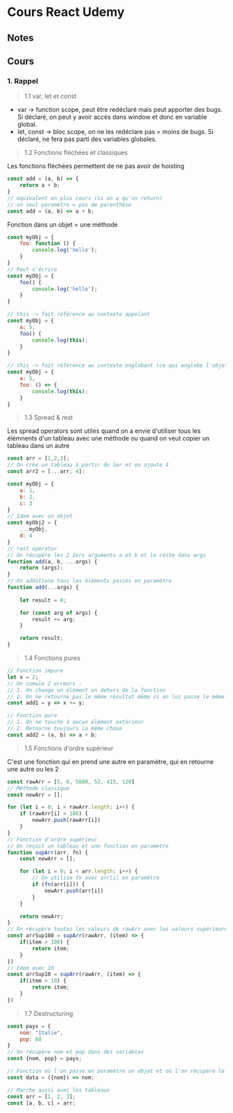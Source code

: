 # Cours React Udemy

## Notes

## Cours

### 1. Rappel
> 1.1 var, let et const

- var -> function scope, peut être redéclaré mais peut apporter des bugs. Si déclaré, on peut y avoir accès dans window et donc en variable global.
- let, const -> bloc scope, on ne les redéclare pas = moins de bugs. Si déclaré, ne fera pas parti des variables globales.

> 1.2 Fonctions fléchées et classiques

Les fonctions fléchées permettent de ne pas avoir de hoisting
```js
const add = (a, b) => {
    return a + b;
}
// équivalent en plus cours (si on a qu'un return)
// un seul paramètre = pas de parenthèse
const add = (a, b) => a + b;
```
Fonction dans un objet = une méthode
```js
const myObj = {
    foo: function () {
        console.log('hello');
    }
}
// Peut s'écrire
const myObj = {
    foo() {
        console.log('hello');
    }
}
```

```js
// this -> fait référence au contexte appelant
const myObj = {
    a: 5,
    foo() {
        console.log(this);
    }
}
```
```js
// this -> fait référence au contexte englobant (ce qui englobe l'objet qui appelle)
const myObj = {
    a: 5,
    foo: () => {
        console.log(this);
    }
}
```

> 1.3 Spread & rest

Les spread operators sont utiles quand on a envie d'utiliser tous les élémnents d'un tableau avec une méthode ou quand on veut copier un tableau dans un autre
```js
const arr = [1,2,3];
// On crée un tableau à partir du 1er et on ajoute 4
const arr2 = [...arr, 4];

const myObj = {
    a: 1,
    b: 2,
    c: 3
}
// Idem avec un objet
const myObj2 = {
    ...myObj,
    d: 4
}
// rest operator
// On récupère les 2 1ers arguments a et b et le reste dans args
function add(a, b, ...args) {
    return (args);
}
// On additione tous les éléments passés en paramètre
function add(...args) {
    
    let result = 0;

    for (const arg of args) {
        result += arg;
    }

    return result;
}
```

> 1.4 Fonctions pures
```js
// Fonction impure
let x = 2;
// On cumule 2 erreurs :
// 1. On change un élément en dehors de la fonction
// 2. On ne retourne pas le même résultat même si on lui passe le même argument
const add1 = y => x += y;

// Fonction pure
// 1. On ne touche à aucun élément extérieur
// 2. Retourne toujours la même chose
const add2 = (a, b) => a + b;
```

> 1.5 Fonctions d'ordre supérieur

C'est une fonction qui en prend une autre en paramètre, qui en retourne une autre ou les 2
```js
const rawArr = [5, 6, 5889, 52, 415, 120]
// Méthode classique
const newArr = [];

for (let i = 0; i < rawArr.length; i++) {
    if (rawArr[i] > 100) {
        newArr.push(rawArr[i])
    }
}
// Fonction d'ordre supérieur
// On reçoit un tableau et une fonction en paramètre
function supArr(arr, fn) {
    const newArr = [];

    for (let i = 0; i < arr.length; i++) {
        // On utilise fn avec arr[i] en paramètre
        if (fn(arr[i])) {
            newArr.push(arr[i])
        }
    }

    return newArr;
}
// On récupère toutes les valeurs de rawArr avec les valeurs supérieures à 100 en passant une fonction fléchée qui permet de le faire
const arrSup100 = supArr(rawArr, (item) => {
    if(item > 100) {
        return item;
    }
})
// Idem avec 10
const arrSup10 = supArr(rawArr, (item) => {
    if(item > 10) {
        return item;
    }
})
```

> 1.7 Destructuring
```js
const pays = {
    nom: "Italie",
    pop: 60
}
// On récupère nom et pop dans des variables
const {nom, pop} = pays;

// Fonction où l'on passe en paramètre un objet et où l'on récupère le paramètre nommé en entrée
const data = ({nom}) => nom;

// Marche aussi avec les tableaux
const arr = [1, 2, 3];
const [a, b, c] = arr;
```